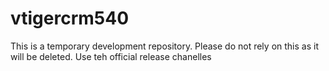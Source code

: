 vtigercrm540
============

This is a temporary development repository. Please do not rely on this as it will be deleted. Use teh official release chanelles


